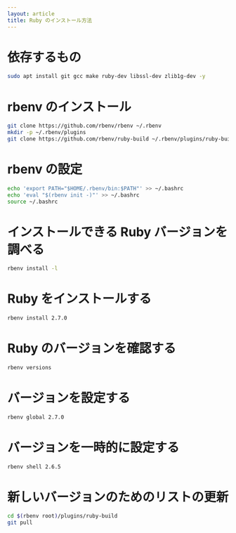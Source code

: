 ```yaml
---
layout: article
title: Ruby のインストール方法
---
```


# 依存するもの
```sh
sudo apt install git gcc make ruby-dev libssl-dev zlib1g-dev -y
```

# rbenv のインストール

```sh
git clone https://github.com/rbenv/rbenv ~/.rbenv
mkdir -p ~/.rbenv/plugins
git clone https://github.com/rbenv/ruby-build ~/.rbenv/plugins/ruby-build
```

# rbenv の設定
```sh
echo 'export PATH="$HOME/.rbenv/bin:$PATH"' >> ~/.bashrc
echo 'eval "$(rbenv init -)"' >> ~/.bashrc
source ~/.bashrc
```

# インストールできる Ruby バージョンを調べる
```sh
rbenv install -l
```

# Ruby をインストールする
```sh
rbenv install 2.7.0
```

# Ruby のバージョンを確認する
```sh
rbenv versions
```

# バージョンを設定する
```sh
rbenv global 2.7.0
```

# バージョンを一時的に設定する
```sh
rbenv shell 2.6.5
```

# 新しいバージョンのためのリストの更新
```sh
cd $(rbenv root)/plugins/ruby-build
git pull
```